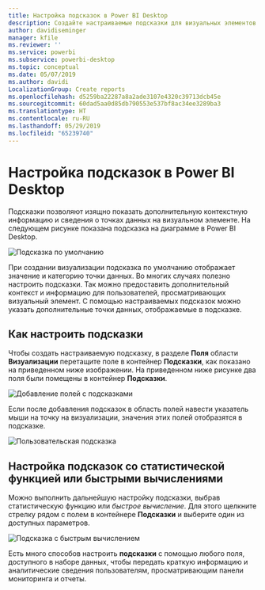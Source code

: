 ```yaml
---
title: Настройка подсказок в Power BI Desktop
description: Создайте настраиваемые подсказки для визуальных элементов с помощью перетаскивания.
author: davidiseminger
manager: kfile
ms.reviewer: ''
ms.service: powerbi
ms.subservice: powerbi-desktop
ms.topic: conceptual
ms.date: 05/07/2019
ms.author: davidi
LocalizationGroup: Create reports
ms.openlocfilehash: d5259ba22287a8a2ade3107e4320c39713dcb45e
ms.sourcegitcommit: 60dad5aa0d85db790553e537bf8ac34ee3289ba3
ms.translationtype: HT
ms.contentlocale: ru-RU
ms.lasthandoff: 05/29/2019
ms.locfileid: "65239740"
---
```

# <a name="customizing-tooltips-in-power-bi-desktop"></a>Настройка подсказок в Power BI Desktop
Подсказки позволяют изящно показать дополнительную контекстную информацию и сведения о точках данных на визуальном элементе. На следующем рисунке показана подсказка на диаграмме в Power BI Desktop.

![Подсказка по умолчанию](media/desktop-custom-tooltips/custom-tooltips-1.png)

При создании визуализации подсказка по умолчанию отображает значение и категорию точки данных. Во многих случаях полезно настроить подсказки. Так можно предоставить дополнительный контекст и информацию для пользователей, просматривающих визуальный элемент. С помощью настраиваемых подсказок можно указать дополнительные точки данных, отображаемые в подсказке.

## <a name="how-to-customize-tooltips"></a>Как настроить подсказки
Чтобы создать настраиваемую подсказку, в разделе **Поля** области **Визуализации** перетащите поле в контейнер **Подсказки**, как показано на приведенном ниже изображении. На приведенном ниже рисунке два поля были помещены в контейнер **Подсказки**.

![Добавление полей с подсказками](media/desktop-custom-tooltips/custom-tooltips-2.png)

Если после добавления подсказок в область полей навести указатель мыши на точку на визуализации, значения этих полей отобразятся в подсказке.

![Пользовательская подсказка](media/desktop-custom-tooltips/custom-tooltips-3.png)

## <a name="customizing-tooltips-with-aggregation-or-quick-calcs"></a>Настройка подсказок со статистической функцией или быстрыми вычислениями
Можно выполнить дальнейшую настройку подсказки, выбрав статистическую функцию или *быстрое вычисление*. Для этого щелкните стрелку рядом с полем в контейнере **Подсказки** и выберите один из доступных параметров.

![Подсказка с быстрым вычислением](media/desktop-custom-tooltips/custom-tooltips-4.png)

Есть много способов настроить **подсказки** с помощью любого поля, доступного в наборе данных, чтобы передать краткую информацию и аналитические сведения пользователям, просматривающим панели мониторинга и отчеты.

